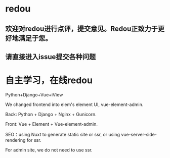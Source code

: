 # redou
## 欢迎对redou进行点评，提交意见。Redou正致力于更好地满足于您。

## 请直接进入issue提交各种问题

# 自主学习，在线redou

Python+Django+Vue+iView

We changed frontend into elem's element UI, vue-element-admin.

Back: Python + Django + Nginx + Gunicorn.

Front: Vue + Element + Vue-element-admin.

SEO：using Nuxt to generate static site or ssr, or using vue-server-side-rendering for ssr.

For admin site, we do not need to use ssr.
